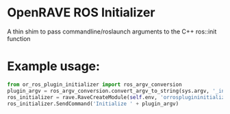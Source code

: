 # OpenRAVE ROS Initializer
A thin shim to pass commandline/roslaunch arguments to the C++ ros::init function

# Example usage:
```python
from or_ros_plugin_initializer import ros_argv_conversion
plugin_argv = ros_argv_conversion.convert_argv_to_string(sys.argv, '_internal_plugin')
ros_initializer = rave.RaveCreateModule(self.env, 'orrosplugininitializer')
ros_initializer.SendCommand('Initialize ' + plugin_argv)
```